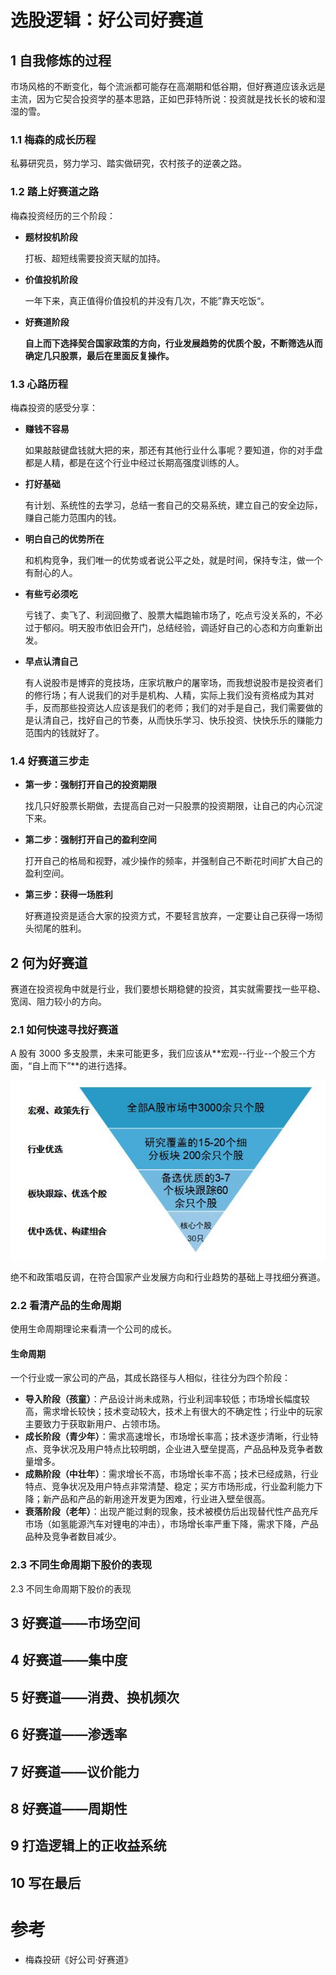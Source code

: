 选股逻辑：好公司好赛道
====================



## 1 自我修炼的过程

市场风格的不断变化，每个流派都可能存在高潮期和低谷期，但好赛道应该永远是主流，因为它契合投资学的基本思路，正如巴菲特所说：投资就是找长长的坡和湿湿的雪。

### 1.1 梅森的成长历程

私募研究员，努力学习、踏实做研究，农村孩子的逆袭之路。

### 1.2 踏上好赛道之路

梅森投资经历的三个阶段：

- **题材投机阶段**

  打板、超短线需要投资天赋的加持。

- **价值投机阶段**

  一年下来，真正值得价值投机的并没有几次，不能”靠天吃饭“。

- **好赛道阶段**

  **自上而下选择契合国家政策的方向，行业发展趋势的优质个股，不断筛选从而确定几只股票，最后在里面反复操作。**

### 1.3 心路历程

梅森投资的感受分享：

- **赚钱不容易**

  如果敲敲键盘钱就大把的来，那还有其他行业什么事呢？要知道，你的对手盘都是人精，都是在这个行业中经过长期高强度训练的人。

- **打好基础**

  有计划、系统性的去学习，总结一套自己的交易系统，建立自己的安全边际，赚自己能力范围内的钱。

- **明白自己的优势所在**

  和机构竞争，我们唯一的优势或者说公平之处，就是时间，保持专注，做一个有耐心的人。

- **有些亏必须吃**

  亏钱了、卖飞了、利润回撤了、股票大幅跑输市场了，吃点亏没关系的，不必过于郁闷。明天股市依旧会开门，总结经验，调适好自己的心态和方向重新出发。

- **早点认清自己**

  有人说股市是博弈的竞技场，庄家坑散户的屠宰场，而我想说股市是投资者们的修行场；有人说我们的对手是机构、人精，实际上我们没有资格成为其对手，反而那些投资达人应该是我们的老师；我们的对手是自己，我们需要做的是认清自己，找好自己的节奏，从而快乐学习、快乐投资、快快乐乐的赚能力范围内的钱就好了。

### 1.4 好赛道三步走

- **第一步：强制打开自己的投资期限**

  找几只好股票长期做，去提高自己对一只股票的投资期限，让自己的内心沉淀下来。

- **第二步：强制打开自己的盈利空间**

  打开自己的格局和视野，减少操作的频率，并强制自己不断花时间扩大自己的盈利空间。

- **第三步：获得一场胜利**

  好赛道投资是适合大家的投资方式，不要轻言放弃，一定要让自己获得一场彻头彻尾的胜利。

## 2 何为好赛道

赛道在投资视角中就是行业，我们要想长期稳健的投资，其实就需要找一些平稳、宽阔、阻力较小的方向。

### 2.1 如何快速寻找好赛道

A 股有 3000 多支股票，未来可能更多，我们应该从**宏观--行业--个股三个方面，“自上而下”**的进行选择。

![01-01](images/01-01.png)

绝不和政策唱反调，在符合国家产业发展方向和行业趋势的基础上寻找细分赛道。

### 2.2 看清产品的生命周期

使用生命周期理论来看清一个公司的成长。

#### 生命周期

一个行业或一家公司的产品，其成长路径与人相似，往往分为四个阶段：

- **导入阶段（孩童）**：产品设计尚未成熟，行业利润率较低；市场增长幅度较高，需求增长较快；技术变动较大，技术上有很大的不确定性；行业中的玩家主要致力于获取新用户、占领市场。
- **成长阶段（青少年）**：需求高速增长，市场增长率高；技术逐步清晰，行业特点、竞争状况及用户特点比较明朗，企业进入壁垒提高，产品品种及竞争者数量增多。
- **成熟阶段（中壮年）**：需求增长不高，市场增长率不高；技术已经成熟，行业特点、竞争状况及用户特点非常清楚、稳定；买方市场形成，行业盈利能力下降；新产品和产品的新用途开发更为困难，行业进入壁垒很高。
- **衰落阶段（老年）**：出现产能过剩的现象，技术被模仿后出现替代性产品充斥市场（如氢能源汽车对锂电的冲击），市场增长率严重下降，需求下降，产品品种及竞争者数目减少。

### 2.3 不同生命周期下股价的表现



2.3 不同生命周期下股价的表现



## 3 好赛道——市场空间



## 4 好赛道——集中度





## 5 好赛道——消费、换机频次





## 6 好赛道——渗透率





## 7 好赛道——议价能力





## 8 好赛道——周期性





## 9 打造逻辑上的正收益系统



## 10 写在最后





# 参考

- 梅森投研《好公司·好赛道》